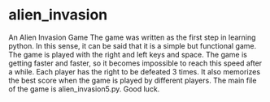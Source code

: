 # alien_invasion
An Alien Invasion Game
The game was written as the first step in learning python. 
In this sense, it can be said that it is a simple but functional game. 
The game is played with the right and left keys and space. 
The game is getting faster and faster, so it becomes impossible to reach this speed after a while. 
Each player has the right to be defeated 3 times. 
It also memorizes the best score when the game is played by different players. 
The main file of the game is alien_invasion5.py.
Good luck.
